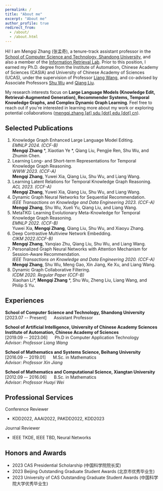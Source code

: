 ```yaml
---
permalink: /
title: "About me"
excerpt: "About me"
author_profile: true
redirect_from: 
  - /about/
  - /about.html
---
```


Hi! I am Mengqi Zhang (张孟奇), a tenure-track assistant professor in the [School of Computer Science and Technology, Shandong University](https://www.cs.sdu.edu.cn/),
and also a member of the [Information Retrieval Lab](https://ir.sdu.edu.cn/index_en.htm). Prior to this position, I earned my 
Ph.D. degree from the Institute of Automation, Chinese Academy of Sciences (CASIA) and University of Chinese Academy of Sciences (UCAS), under the supervision of Professor 
[Liang Wang](https://scholar.google.com.hk/citations?user=8kzzUboAAAAJ&hl=zh-CN), and co-advised by 
Associate Professors [Shu Wu](https://scholar.google.com.hk/citations?user=qVge6YYAAAAJ&hl=zh-CN) and 
[Qiang Liu](https://scholar.google.com.hk/citations?user=D-lKLcMAAAAJ&hl=zh-CN). 

My research interests focus on **Large Language Models (Knowledge Edit, Retrieval-Augmented Generation), Recommender Systems, Temporal Knowledge Graphs, and Complex Dynamic Graph Learning**. Feel free to reach out if you're interested in learning more about my work 
or exploring potential collaborations ([mengqi.zhang [at] sdu [dot] edu [dot] cn](mailto:mengqi.zhang@sdu.edu.cn)). 


Selected Publications
------
1. Knowledge Graph Enhanced Large Language Model Editing.<br>
   *EMNLP 2024. (CCF-B)* <br>
   **Mengqi Zhang** *, Xiaotian Ye *, Qiang Liu, Pengjie Ren, Shu Wu, and Zhumin Chen.
2. Learning Long- and Short-term Representations for Temporal Knowledge Graph Reasoning.<br>
   *WWW 2023. (CCF-A)* <br>
   **Mengqi Zhang**, Yuwei Xia, Qiang Liu, Shu Wu, and Liang Wang.
3. Learning Latent Relations for Temporal Knowledge Graph Reasoning.<br>
   *ACL 2023. (CCF-A)* <br>
   **Mengqi Zhang**, Yuwei Xia, Qiang Liu, Shu Wu, and Liang Wang. 
4. Dynamic Graph Neural Networks for Sequential Recommendation.<br>
   *IEEE Transactions on Knowledge and Data Engineering 2023. (CCF-A)*<br>
   **Mengqi Zhang**, Shu Wu, Xueli Yu, Qiang Liu, and Liang Wang.
5. MetaTKG: Learning Evolutionary Meta-Knowledge for Temporal Knowledge Graph Reasoning.<br>
   *EMNLP 2022. (CCF-B)* <br>
   Yuwei Xia, **Mengqi Zhang**, Qiang Liu, Shu Wu, and Xiaoyu Zhang.
6. Deep Contrastive Multiview Network Embedding.<br> 
   *CIKM 2022.(CCF-B)*<br>
   **Mengqi Zhang**, Yanqiao Zhu, Qiang Liu, Shu Wu, and Liang Wang.
7. Personalized Graph Neural Networks with Attention Mechanism for Session-Aware Recommendation.<br>
   *IEEE Transactions on Knowledge and Data Engineering 2020. (CCF-A)*<br>
   **Mengqi Zhang**, Shu Wu, Meng Gao, Xin Jiang, Ke Xu, and Liang Wang.
8. Dynamic Graph Collaborative Filtering.<br>
   *ICDM 2020. Regular Paper (CCF-B)*<br>
   Xiaohan Li*, **Mengqi Zhang** *, Shu Wu, Zheng Liu, Liang Wang, and Philip S Yu.


Experiences
------

**School of Computer Science and Technology, Shandong University**<br>
[2023.07 -- Present] &nbsp;&nbsp;&nbsp;&nbsp; Assistant Professor 


**School of Artificial Intelligence, University of Chinese Academy Sciences**  
**Institute of Automation, Chinese Academy of Sciences**  
[2019.09 -- 2023.06] &nbsp;&nbsp;&nbsp;&nbsp;  Ph.D in Computer Application Technology  
*Advisor: Professor Liang Wang*  

**School of Mathematics and Systems Science, Beihang University**  
[2016.09 -- 2019.01] &nbsp;&nbsp;&nbsp;&nbsp; M.Sc. in Mathematics<br>
*Advisor: Professor Xin Jiang*  

**School of Mathematics and Computational Science, Xiangtan University**  
[2012.09 -- 2016.06] &nbsp;&nbsp;&nbsp;&nbsp; B.Sc. in Mathematics<br>
*Advisor: Professor Huayi Wei*  


Professional Services
------

Conference Reviewer
* KDD2022, AAAI2022, PAKDD2022, KDD2023

Journal Reviewer
* IEEE TKDE, IEEE TBD, Neural Networks

Honors and Awards
------
* 2023 CAS Presidential Scholarship (中国科学院院长奖)
* 2023 Beijing Outstanding Graduate Student Awards (北京市优秀毕业生)
* 2023 University of CAS Outstanding Graduate Student Awards (中国科学院大学优秀毕业生)




